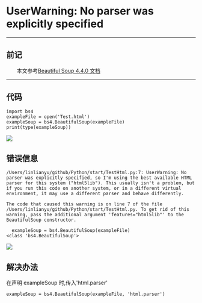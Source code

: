 # UserWarning: No parser was explicitly specified

---

## 前记

&#8195;&#8195;本文参考[Beautiful Soup 4.4.0 文档](https://beautifulsoup.readthedocs.io/zh_CN/v4.4.0/)

---

## 代码

```
import bs4
exampleFile = open('Test.html')
exampleSoup = bs4.BeautifulSoup(exampleFile)
print(type(exampleSoup))
```

![](https://ws4.sinaimg.cn/large/006tNc79gy1fzt92mahmej30fs02faai.jpg)

## 错误信息

```
/Users/linlianyu/github/Python/start/TestHtml.py:7: UserWarning: No parser was explicitly specified, so I'm using the best available HTML parser for this system ("html5lib"). This usually isn't a problem, but if you run this code on another system, or in a different virtual environment, it may use a different parser and behave differently.

The code that caused this warning is on line 7 of the file /Users/linlianyu/github/Python/start/TestHtml.py. To get rid of this warning, pass the additional argument 'features="html5lib"' to the BeautifulSoup constructor.

  exampleSoup = bs4.BeautifulSoup(exampleFile)
<class 'bs4.BeautifulSoup'>
```

![](https://ws4.sinaimg.cn/large/006tNc79gy1fzt950ciqjj30wj04wt9m.jpg)

## 解决办法

在声明 exampleSoup 时,传入'html.parser'

```
exampleSoup = bs4.BeautifulSoup(exampleFile, 'html.parser')
```

